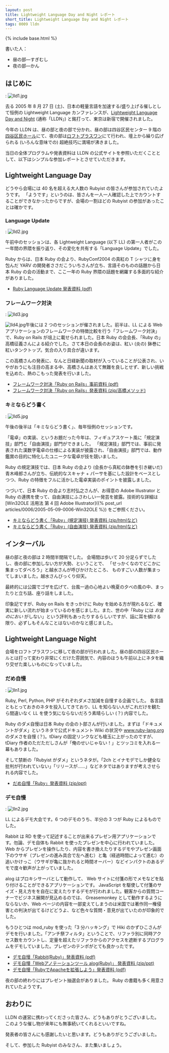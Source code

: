 ```yaml
---
layout: post
title: Lightweight Language Day and Night レポート
short_title: Lightweight Language Day and Night レポート
tags: 0009 lldn
---
```

{% include base.html %}


書いた人：

* 昼の部―すぎむし
* 夜の部―かん


## はじめに
: ![lld1.jpg]({{site.baseurl}}/images/0009-lldn-report/lld1.jpg)

去る 2005 年 8 月 27 日 (土)、日本の軽量言語を加速する/盛り上げる催しとして恒例の Lightweight Language カンファレンスが、[Lightweight Language Day and Night](http://ll.jus.or.jp/2005/) (通称「LLDN」) と銘打って、東京は新宿で開催されました。

今年の LLDN は、昼の部と夜の部で分かれ、昼の部は四谷区民センター 9 階の[四谷区民ホール](http://www.city.shinjuku.tokyo.jp/division/261300yotsuya/kuminhall/index.html)にて、夜の部は[ロフトプラスワン](http://www.loft-prj.co.jp/PLUSONE/)にて行われ、壇上から繰り広げられる (いろんな意味での) 超絶技巧に満場が沸きました。

当日の全体プログラムや発表資料は LLDN の公式サイトを参照いただくこととして、以下はシンプルな参加レポートとさせていただきます。

## Lightweight Language Day

どうやら会場には 40 名を超える大人数の Rubyist の皆さんが参加されていたようです。
「ようです」というのは、皆さんを一人一人確認した上でカウントすることができなかったからですが、会場の一割ほどの Rubyist の参加があったことは確かです。

### Language Update
: ![lld2.jpg]({{site.baseurl}}/images/0009-lldn-report/lld2.jpg)

午前中のセッションは、各 Lightweight Language (以下 LL) の第一人者がこの一年間の界隈を振り返り、その変化を共有する「Language Update」でした。

Ruby からは、日本 Ruby の会より、RubyConf2004 の真紅の T シャツに身を包んだ YARV の開発者ささだこういちさんが立ち、言語そのものの話題から日本 Ruby の会の活動まで、ここ一年の Ruby 界隈の話題を網羅する多面的な紹介がありました。

* [Ruby Language Update 発表資料 (pdf)](http://ll.jus.or.jp/2005/files/RubyLanguageUpdate.pdf)


### フレームワーク対決
: ![lld3.jpg]({{site.baseurl}}/images/0009-lldn-report/lld3.jpg)

![lld4.jpg]({{site.baseurl}}/images/0009-lldn-report/lld4.jpg)午後には 2 つのセッションが催されました。前半は、LL による Web アプリケーションのフレームワークの特徴比較を行う「フレームワーク対決」で、Ruby on Rails が俎上に載せられました。日本 Ruby の会会長、「Ruby の」高橋征義さんによる紹介でした。さて本日の会長のお姿は、紅い (炎の) 鉢巻に紅いタンクトップ。気合の入り具合が違います。

この高橋さんの発表に、なんと日経新聞の取材が入っていることが公表され、いやがおうにも注目の高まる中、高橋さんはあえて無難を良しとせず、新しい挑戦を込めた、熱のこもった発表を行いました。

* [フレームワーク対決「Ruby on Rails」事前資料 (pdf)](http://ll.jus.or.jp/2005/files/lldn2005-rails.pdf)
* [フレームワーク対決「Ruby on Rails」発表資料 (zip/高橋メソッド)](http://ll.jus.or.jp/2005/files/lldn2005-rails.zip)


### キミならどう書く
: ![lld5.jpg]({{site.baseurl}}/images/0009-lldn-report/lld5.jpg)

午後の後半は「キミならどう書く」、毎年恒例のセッションです。

「電卓」の実装、というお題だった今年は、フィギュアスケート風に「規定演技」部門と「自由演技」部門ができました。
「規定演技」部門では、事前に発表された漢数字電卓の仕様による実装が披露され、「自由演技」部門では、動作鑑賞の目的に特化したユニークな電卓が技を競いました。

Ruby の規定演技では、日本 Ruby の会より (会長から真紅の鉢巻を引き継いだ) 青木峰郎さんが立ち、伝統的なスキャナ + パーサを基にした設計をベースとしつつ、Ruby の特徴をフルに活かした電卓実装のポイントを披露しました。

つづいて、日本 Ruby の会より志村弘之さんが、お得意の Adobe Illustrator と Ruby の連携を使って、自由演技にふさわしい一発芸を披露。技術的な詳細は [Win32OLE 活用法 第 4 回 Adobe Illustrator]({% post_url articles/0006/2005-05-09-0006-Win32OLE %}) をご参照ください。

* [キミならどう書く「Ruby」(規定演技) 発表資料 (zip/htmlなど)](http://ll.jus.or.jp/2005/files/lldn-calc-ruby.zip)
* [キミならどう書く「Ruby」(自由演技) 発表資料 (zip/htmlなど)](http://ll.jus.or.jp/2005/files/IlluCalc-LLDN2005a.zip)


## インターバル

昼の部と夜の部は 2 時間半間隔でした。
会場間は歩いて 20 分足らずでしたし、夜の部に参加しない方が大勢、ということで、
「せっかくなのでどこかに集まってダベろう」と越水さんが呼びかけたところ、
ものすごい人数が集まってしまいました。越水さんびっくり仰天。

最終的には公園でゴザを広げて、台風一過の心地よい晩夏の夕べの風の中、まったりと立ち話、座り話をしました。

印象記ですが、Ruby on Rails をきっかけに Ruby を始める方が現れるなど、確実に新しい流れが始まっているのを感じました。また、世の中「Ruby には _お金のにおい_ がしない」という評判もあったりするらしいですが、話に耳を傾ける限り、必ずしもそんなことはないのかなと感じました。

## Lightweight Language Night

会場をロフトプラスワンに移して夜の部が行われました。昼の部の四谷区民ホールとは打って変わり非常にくだけた雰囲気で、内容のほうも午前以上にネタを織り交ぜた楽しいものになっていました。

### だめ自慢
: ![lln1.jpg]({{site.baseurl}}/images/0009-lldn-report/lln1.jpg)

Ruby, Perl, Python, PHP がそれぞれダメさ加減を自慢する企画でした。 各言語ともとっておきのネタを投入してきており、LL を知らない人がこれだけを観たら間違いなく LL を使う気にならないだろう素晴らしい (？) 内容でした。

Ruby のダメ自慢は日本 Ruby の会の卜部さんが行いました。まずは「ドキュメントがダメ」というネタで公式ドキュメント Wiki の状況や www.ruby-lang.org のダメさを自慢 (？)。tDiary の固定リンクなども槍玉に上がったのですが、tDiary 作者のただただしさんが「俺のせいじゃない！」とツッコミを入れる一幕もありました。

そして禁断の「Rubyist がダメ」というネタが。「2ch とイナモデでしか健全な批判が行われていない」「リリースが……」などネタではありますが考えさせられる内容でした。

* [だめ自慢「Ruby」発表資料 (zip/ppt)](http://ll.jus.or.jp/2005/files/Ruby_dame.zip)


### デモ自慢
: ![lln2.jpg]({{site.baseurl}}/images/0009-lldn-report/lln2.jpg)

LL によるデモ大会です。6 つのデモのうち、半分の 3 つが Ruby によるものでした。

Rabbit は RD を使って記述することが出来るプレゼン用アプリケーションです。勿論、デモ自体も Rabbit を使ったプレゼンを中心に行われていました。 Web からプレゼンを操作したり、内容を書き換えたりするデモやプレゼン画面下のウサギ（プレゼンの進み具合で左へ進む）と亀（経過時間によって進む）の追いかけっこ（ウサギが亀に抜かれると時間オーバー）などインパクトのあるデモで度々歓声が上がっていました。

alog はプロキシサーバとして動作して、 Web サイトに付箋の形でメモなどを貼り付けることができるアプリケーションです。 JavaScript を駆使して付箋のサイズ・見え方をを自在に変えたりするデモが行われました。観客からの質問コーナーでビジネス展開が見込めるのでは、 Greasemonkey として動作するようにならないか、Web ページの内容を一部変えてしまうのは米国では著作同一権侵害との判決が出てるけどどうよ、など色々な質問・意見が出ていたのが印象的でした。

もうひとつは mod_ruby を使った「3 分ハッキング」で Hiki のかずひこさんがデモを行いました。「アンチ祭フィルタ」ということで、リファラ別に同時アクセス数をカウントし、定量を超えたリファラからのアクセスを遮断するプログラムをデモしていました。プレゼンのテンポがとても良かったです。

* [デモ自慢「Rabbit(Ruby)」発表資料 (pdf)](http://ll.jus.or.jp/2005/files/lldn-rabbit.pdf)
* [デモ自慢「Webアノテーションツール alog(Ruby)」 発表資料 (zip/ppt)](http://ll.jus.or.jp/2005/files/LLDN2005_sawada.zip)
* [デモ自慢「RubyでApacheを拡張しよう」発表資料 (pdf)](http://ll.jus.or.jp/2005/files/lldn-demo-ruby.pdf)


夜の部の終わりにはプレゼント抽選会がありました。 Ruby の書籍も多く用意されていたようです。

## おわりに

LLDN の運営に携わってくださった皆さん、どうもありがとうございました。
このような催し物が来年にも無事続いてくれるといいですね。

発表者の皆さんにも感謝したいと思います。どうもありがとうございました。

そして、参加した Rubyist のみなさん、また集いましょう。


